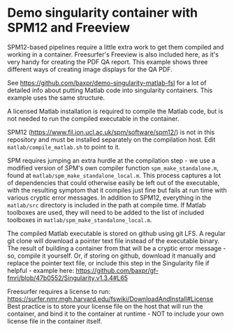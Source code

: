 # Demo singularity container with SPM12 and Freeview

SPM12-based pipelines require a little extra work to get them compiled and working in a
container. Freesurfer's Freeview is also included here, as it's very handy for creating
the PDF QA report. This example shows three different ways of creating image displays for
the QA PDF.

See https://github.com/baxpr/demo-singularity-matlab-fsl for a lot of detailed info about
putting Matlab code into singularity containers. This example uses the same structure.

A licensed Matlab installation is required to compile the Matlab code, but is not needed
to run the compiled executable in the container.

SPM12 (https://www.fil.ion.ucl.ac.uk/spm/software/spm12/) is not in this repository and must
be installed separately on the compilation host. Edit `matlab/compile_matlab.sh` to point 
to it.

SPM requires jumping an extra hurdle at the compilation step - we use a modified version
of SPM's own compiler function `spm_make_standalone.m`, found at 
`matlab/spm_make_standalone_local.m`. This process captures a lot of dependencies that
could otherwise easily be left out of the executable, with the resulting symptom that it
compiles just fine but fails at run time with various cryptic error messages. In addition
to SPM12, everything in the `matlab/src` directory is included in the path at compile time.
If Matlab toolboxes are used, they will need to be added to the list of included toolboxes
in `matlab/spm_make_standalone_local.m`.

The compiled Matlab executable is stored on github using git LFS. A regular git clone will
download a pointer text file instead of the executable binary. The result of building a 
container from that will be a cryptic error message - so, compile it yourself. Or, if 
storing on github, download it manually and replace the pointer text file, or include this 
step in the Singularity file if helpful - example here:
https://github.com/baxpr/gf-fmri/blob/47b0552/Singularity.v1.3.4#L65

Freesurfer requires a license to run:
https://surfer.nmr.mgh.harvard.edu/fswiki/DownloadAndInstall#License
Best practice is to store your license file on the host that will run the container, and
bind it to the container at runtime - NOT to include your own license file in the 
container itself.
